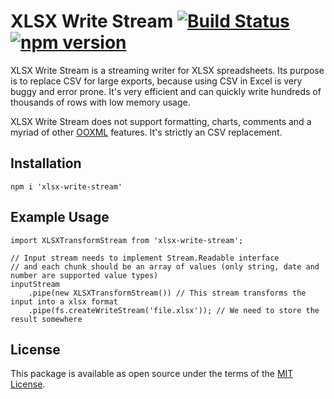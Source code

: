 # XLSX Write Stream [![Build Status](https://travis-ci.org/apifytech/xlsx-stream.svg)](https://travis-ci.org/apifytech/xlsx-stream) [![npm version](https://badge.fury.io/js/xlsx-write-stream.svg)](http://badge.fury.io/js/xlsx-write-stream)

XLSX Write Stream is a streaming writer for XLSX spreadsheets. Its purpose is to replace CSV for large exports, because using
CSV in Excel is very buggy and error prone. It's very efficient and can quickly write hundreds of thousands of rows with
low memory usage.

XLSX Write Stream does not support formatting, charts, comments and a myriad of
other [OOXML](https://en.wikipedia.org/wiki/Office_Open_XML) features. It's strictly an CSV replacement.

## Installation

```node
npm i 'xlsx-write-stream'
```

## Example Usage

```node
import XLSXTransformStream from 'xlsx-write-stream';

// Input stream needs to implement Stream.Readable interface
// and each chunk should be an array of values (only string, date and number are supported value types)
inputStream
    .pipe(new XLSXTransformStream()) // This stream transforms the input into a xlsx format
    .pipe(fs.createWriteStream('file.xlsx')); // We need to store the result somewhere
```

## License

This package is available as open source under the terms of the [MIT License](http://opensource.org/licenses/MIT).
